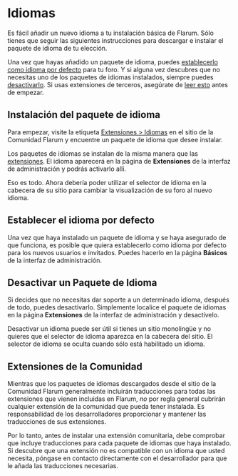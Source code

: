 # Idiomas

Es fácil añadir un nuevo idioma a tu instalación básica de Flarum. Sólo tienes que seguir las siguientes instrucciones para descargar e instalar el paquete de idioma de tu elección.

Una vez que hayas añadido un paquete de idioma, puedes [establecerlo como idioma por defecto](#setting-the-default-language) para tu foro. Y si alguna vez descubres que no necesitas uno de los paquetes de idiomas instalados, siempre puedes [desactivarlo](#disabling-a-language-pack).
Si usas extensiones de terceros, asegúrate de [leer esto](#extensiones-de-terceros) antes de empezar.

## Instalación del paquete de idioma

Para empezar, visite la etiqueta [Extensiones > Idiomas](https://discuss.flarum.org/t/languages) en el sitio de la Comunidad Flarum y encuentre un paquete de idioma que desee instalar.

Los paquetes de idiomas se instalan de la misma manera que las [extensiones](extensions.md). El idioma aparecerá en la página de **Extensiones** de la interfaz de administración y podrás activarlo allí.

Eso es todo. Ahora debería poder utilizar el selector de idioma en la cabecera de su sitio para cambiar la visualización de su foro al nuevo idioma.

## Establecer el idioma por defecto

Una vez que haya instalado un paquete de idioma y se haya asegurado de que funciona, es posible que quiera establecerlo como idioma por defecto para los nuevos usuarios e invitados. Puedes hacerlo en la página **Básicos** de la interfaz de administración.

## Desactivar un Paquete de Idioma

Si decides que no necesitas dar soporte a un determinado idioma, después de todo, puedes desactivarlo. Simplemente localice el paquete de idiomas en la página **Extensiones** de la interfaz de administración y desactívelo.

Desactivar un idioma puede ser útil si tienes un sitio monolingüe y no quieres que el selector de idioma aparezca en la cabecera del sitio. El selector de idioma se oculta cuando sólo está habilitado un idioma.

## Extensiones de la Comunidad

Mientras que los paquetes de idiomas descargados desde el sitio de la Comunidad Flarum generalmente incluirán traducciones para todas las extensiones que vienen incluidas en Flarum, _no_ por regla general cubrirán cualquier extensión de la comunidad que pueda tener instalada. Es responsabilidad de los desarrolladores proporcionar y mantener las traducciones de sus extensiones.

Por lo tanto, antes de instalar una extensión comunitaria, debe comprobar que incluye traducciones para cada paquete de idiomas que haya instalado. Si descubre que una extensión no es compatible con un idioma que usted necesita, póngase en contacto directamente con el desarrollador para que le añada las traducciones necesarias.